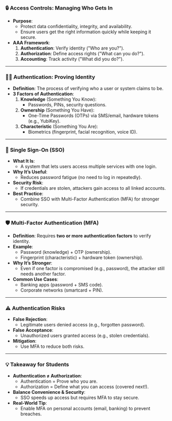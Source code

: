 ### 🔒 **Access Controls: Managing Who Gets In**
- **Purpose**:  
  - Protect data confidentiality, integrity, and availability.  
  - Ensure users get the right information quickly while keeping it secure.  
- **AAA Framework**:  
  1. **Authentication**: Verify identity ("Who are you?").  
  2. **Authorization**: Define access rights ("What can you do?").  
  3. **Accounting**: Track activity ("What did you do?").  

---

### 🧑‍💼 **Authentication: Proving Identity**
- **Definition**: The process of verifying who a user or system claims to be.  
- **3 Factors of Authentication**:  
  1. **Knowledge** (Something You Know):  
     - Passwords, PINs, security questions.  
  2. **Ownership** (Something You Have):  
     - One-Time Passwords (OTPs) via SMS/email, hardware tokens (e.g., YubiKey).  
  3. **Characteristic** (Something You Are):  
     - Biometrics (fingerprint, facial recognition, voice ID).  

---

### 🔐 **Single Sign-On (SSO)**
- **What It Is**:  
  - A system that lets users access multiple services with one login.  
- **Why It’s Useful**:  
  - Reduces password fatigue (no need to log in repeatedly).  
- **Security Risk**:  
  - If credentials are stolen, attackers gain access to all linked accounts.  
- **Best Practice**:  
  - Combine SSO with Multi-Factor Authentication (MFA) for stronger security.  

---

### 🛡️ **Multi-Factor Authentication (MFA)**
- **Definition**: Requires **two or more authentication factors** to verify identity.  
- **Example**:  
  - Password (knowledge) + OTP (ownership).  
  - Fingerprint (characteristic) + hardware token (ownership).  
- **Why It’s Stronger**:  
  - Even if one factor is compromised (e.g., password), the attacker still needs another factor.  
- **Common Use Cases**:  
  - Banking apps (password + SMS code).  
  - Corporate networks (smartcard + PIN).  

---

### ⚠️ **Authentication Risks**
- **False Rejection**:  
  - Legitimate users denied access (e.g., forgotten password).  
- **False Acceptance**:  
  - Unauthorized users granted access (e.g., stolen credentials).  
- **Mitigation**:  
  - Use MFA to reduce both risks.  

---

### 💡 **Takeaway for Students**
- **Authentication ≠ Authorization**:  
  - Authentication = Prove who you are.  
  - Authorization = Define what you can access (covered next!).  
- **Balance Convenience & Security**:  
  - SSO speeds up access but requires MFA to stay secure.  
- **Real-World Tip**:  
  - Enable MFA on personal accounts (email, banking) to prevent breaches.  
